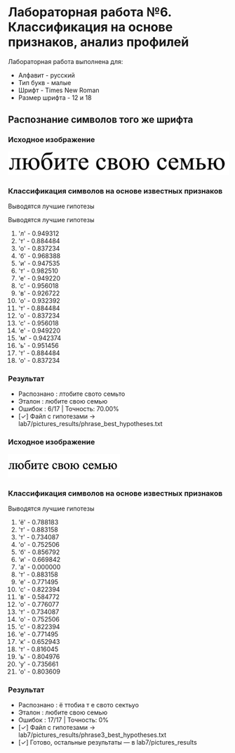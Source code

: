 # Лабораторная работа №6. Классификация на основе признаков, анализ профилей

Лабораторная работа выполнена для:

- Алфавит - русский
- Тип букв - малые
- Шрифт - Times New Roman 
- Размер шрифта - 12 и 18

## Распознание символов того же шрифта

### Исходное изображение

![phrase](../pictures_src/phrase.bmp)

### Классификация символов на основе известных признаков

Выводятся лучшие гипотезы

Выводятся лучшие гипотезы

 1. 'л' - 0.949312
 2. 'т' - 0.884484
 3. 'о' - 0.837234
 4. 'б' - 0.968388
 5. 'и' - 0.947535
 6. 'т' - 0.982510
 7. 'е' - 0.949220
 8. 'с' - 0.956018
 9. 'в' - 0.926722
10. 'о' - 0.932392
11. 'т' - 0.884484
12. 'о' - 0.837234
13. 'с' - 0.956018
14. 'е' - 0.949220
15. 'м' - 0.942374
16. 'ь' - 0.951456
17. 'т' - 0.884484
18. 'о' - 0.837234


### Результат

- Распознано : лтобите свото семьто
- Эталон     : любите свою семью
- Ошибок     : 6/17  |  Точность: 70.00%
- [✓] Файл с гипотезами → lab7/pictures_results/phrase_best_hypotheses.txt

### Исходное изображение

![phrase](../pictures_src/phrase3.bmp)

### Классификация символов на основе известных признаков

Выводятся лучшие гипотезы

 1. 'ё' - 0.788183
 2. 'т' - 0.883158
 3. 'т' - 0.734087
 4. 'о' - 0.752506
 5. 'б' - 0.856792
 6. 'и' - 0.669842
 7. 'а' - 0.000000
 8. 'т' - 0.883158
 9. 'е' - 0.771495
10. 'с' - 0.822394
11. 'в' - 0.584772
12. 'о' - 0.776077
13. 'т' - 0.734087
14. 'о' - 0.752506
15. 'с' - 0.822394
16. 'е' - 0.771495
17. 'к' - 0.652943
18. 'т' - 0.816045
19. 'ь' - 0.804976
20. 'у' - 0.735661
21. 'о' - 0.803609


### Результат


- Распознано : ё ттобиа т е свото сектьуо
- Эталон     : любите свою семью
- Ошибок     : 17/17  |  Точность: 0%
- [✓] Файл с гипотезами → lab7/pictures_results/phrase3_best_hypotheses.txt
- [✓] Готово, остальные результаты — в lab7/pictures_results